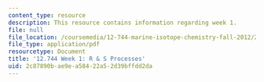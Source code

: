 ```yaml
---
content_type: resource
description: This resource contains information regarding week 1.
file: null
file_location: /coursemedia/12-744-marine-isotope-chemistry-fall-2012/2c87890bae9ea58422a52d39bffdd2da_MIT12_744F12_Week1.pdf
file_type: application/pdf
resourcetype: Document
title: '12.744 Week 1: R & S Processes'
uid: 2c87890b-ae9e-a584-22a5-2d39bffdd2da
---
```

